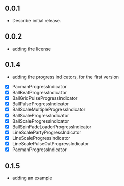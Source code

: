 ## 0.0.1

- Describe initial release.

## 0.0.2

- adding the license

## 0.1.4

- adding the progress indicators, for the first version
- [x] PacmanProgressIndicator
- [x] BallBeatProgressIndicator
- [x] BallGridPulseProgressIndicator
- [x] BallPulseProgressIndicator
- [x] BallScaleMultipleProgressIndicator
- [x] BallScaleProgressIndicator
- [x] BallScaleProgressIndicator
- [x] BallSpinFadeLoaderProgressIndicator
- [x] LineScalePartyProgressIndicator
- [x] LineScaleProgressIndicator
- [x] LineScalePulseOutProgressIndicator
- [x] PacmanProgressIndicator

## 0.1.5

- adding an example
